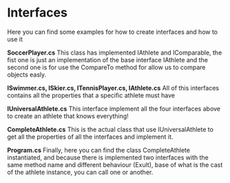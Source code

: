 # Interfaces

Here you can find some examples for how to create interfaces and how to use it

<b/>SoccerPlayer.cs</b>
This class has implemented IAthlete and IComparable, the fist one is just an implementation of the base interface IAthlete and the second one is for use the CompareTo method for allow us to compare objects easly.

<b/>ISwimmer.cs, ISkier.cs, ITennisPlayer.cs, IAthlete.cs</b>
All of this interfaces contains all the properties that a specific athlete must have

<b/>IUniversalAthlete.cs</b>
This interface implement all the four interfaces above to create an athlete that knows everything!

<b/>CompleteAthlete.cs</b>
This is the actual class that use IUniversalAthlete to get all the properties of all the interfaces and implement it.

<b/>Program.cs</b>
Finally, here you can find the class CompleteAthlete instantiated, and because there is implemented two interfaces with the same method name and different behaviour (Exult), base of what is the cast of the athlete instance, you can call one or another.
